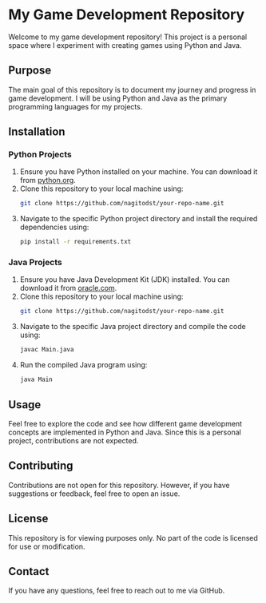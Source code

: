 # My Game Development Repository

Welcome to my game development repository! This project is a personal space where I experiment with creating games using Python and Java. 

## Purpose

The main goal of this repository is to document my journey and progress in game development. I will be using Python and Java as the primary programming languages for my projects.

## Installation

### Python Projects

1. Ensure you have Python installed on your machine. You can download it from [python.org](https://www.python.org/).
2. Clone this repository to your local machine using:
    ```bash
    git clone https://github.com/nagitodst/your-repo-name.git
    ```
3. Navigate to the specific Python project directory and install the required dependencies using:
    ```bash
    pip install -r requirements.txt
    ```

### Java Projects

1. Ensure you have Java Development Kit (JDK) installed. You can download it from [oracle.com](https://www.oracle.com/java/technologies/javase-downloads.html).
2. Clone this repository to your local machine using:
    ```bash
    git clone https://github.com/nagitodst/your-repo-name.git
    ```
3. Navigate to the specific Java project directory and compile the code using:
    ```bash
    javac Main.java
    ```
4. Run the compiled Java program using:
    ```bash
    java Main
    ```

## Usage

Feel free to explore the code and see how different game development concepts are implemented in Python and Java. Since this is a personal project, contributions are not expected.

## Contributing

Contributions are not open for this repository. However, if you have suggestions or feedback, feel free to open an issue.

## License

This repository is for viewing purposes only. No part of the code is licensed for use or modification.

## Contact

If you have any questions, feel free to reach out to me via GitHub.
